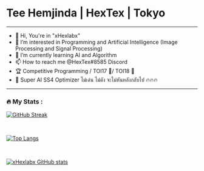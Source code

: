 # Tee Hemjinda | HexTex | Tokyo

<hr>

- 👋 Hi, You're in "xHexlabx" 
- 👀 I’m interested in Programming and Artificial Intelligence (Image Processing and Signal Processing)
- 🌱 I’m currently learning AI and Algorithm
- 📫 How to reach me @HexTex#8585 Discord
- 🏆 Competitive Programming / TOI17 🥉/ TOI18 🥇
- 🤖 Super AI SS4 Optimizer ไม่เด่น ไม่ดัง จะไม่หันหลังกลับไป 🔥🔥🔥

<hr>



### :fire: My Stats :

<p align = "center">
  
  <div>
    
  [![GitHub Streak](http://github-readme-streak-stats.herokuapp.com?user=xHexlabx&theme=meta-light)](https://git.io/streak-stats)

  <br>
  
  [![Top Langs](https://github-readme-stats.vercel.app/api/top-langs/?username=xHexlabx&layout=compact&theme=meta-light)](https://github.com/anuraghazra/github-readme-stats)

  <br>
     
  [![xHexlabx GitHub stats](https://github-readme-stats.vercel.app/api?username=xHexlabx)](https://github.com/xHexlabx/github-readme-stats)
    
  </div>

 
  
</p>
  
  



<!---
xHexlabx/xHexlabx is a ✨ special ✨ repository because its `README.md` (this file) appears on your GitHub profile.
You can click the Preview link to take a look at your changes.
--->
